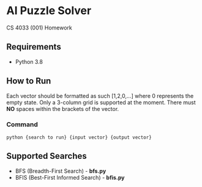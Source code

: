 # AI Puzzle Solver
CS 4033 (001) Homework

## Requirements
* Python 3.8

## How to Run
Each vector should be formatted as such [1,2,0,...] where 0 represents the empty state. Only a 3-column grid is
supported at the moment. There must **NO** spaces within the brackets of the vector.

### Command
    python {search to run} {input vector} {output vector}

## Supported Searches
* BFS (Breadth-First Search) - **bfs.py**
* BFIS (Best-First Informed Search) - **bfis.py**